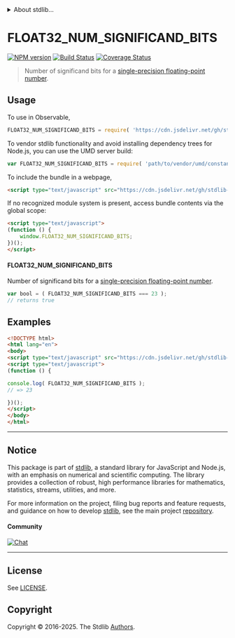 <!--

@license Apache-2.0

Copyright (c) 2025 The Stdlib Authors.

Licensed under the Apache License, Version 2.0 (the "License");
you may not use this file except in compliance with the License.
You may obtain a copy of the License at

   http://www.apache.org/licenses/LICENSE-2.0

Unless required by applicable law or agreed to in writing, software
distributed under the License is distributed on an "AS IS" BASIS,
WITHOUT WARRANTIES OR CONDITIONS OF ANY KIND, either express or implied.
See the License for the specific language governing permissions and
limitations under the License.

-->


<details>
  <summary>
    About stdlib...
  </summary>
  <p>We believe in a future in which the web is a preferred environment for numerical computation. To help realize this future, we've built stdlib. stdlib is a standard library, with an emphasis on numerical and scientific computation, written in JavaScript (and C) for execution in browsers and in Node.js.</p>
  <p>The library is fully decomposable, being architected in such a way that you can swap out and mix and match APIs and functionality to cater to your exact preferences and use cases.</p>
  <p>When you use stdlib, you can be absolutely certain that you are using the most thorough, rigorous, well-written, studied, documented, tested, measured, and high-quality code out there.</p>
  <p>To join us in bringing numerical computing to the web, get started by checking us out on <a href="https://github.com/stdlib-js/stdlib">GitHub</a>, and please consider <a href="https://opencollective.com/stdlib">financially supporting stdlib</a>. We greatly appreciate your continued support!</p>
</details>

# FLOAT32_NUM_SIGNIFICAND_BITS

[![NPM version][npm-image]][npm-url] [![Build Status][test-image]][test-url] [![Coverage Status][coverage-image]][coverage-url] <!-- [![dependencies][dependencies-image]][dependencies-url] -->

> Number of significand bits for a [single-precision floating-point number][ieee754].



<section class="usage">

## Usage

<!-- eslint-disable id-length -->

To use in Observable,

```javascript
FLOAT32_NUM_SIGNIFICAND_BITS = require( 'https://cdn.jsdelivr.net/gh/stdlib-js/constants-float32-num-significand-bits@umd/browser.js' )
```

To vendor stdlib functionality and avoid installing dependency trees for Node.js, you can use the UMD server build:

```javascript
var FLOAT32_NUM_SIGNIFICAND_BITS = require( 'path/to/vendor/umd/constants-float32-num-significand-bits/index.js' )
```

To include the bundle in a webpage,

```html
<script type="text/javascript" src="https://cdn.jsdelivr.net/gh/stdlib-js/constants-float32-num-significand-bits@umd/browser.js"></script>
```

If no recognized module system is present, access bundle contents via the global scope:

```html
<script type="text/javascript">
(function () {
    window.FLOAT32_NUM_SIGNIFICAND_BITS;
})();
</script>
```

#### FLOAT32_NUM_SIGNIFICAND_BITS

Number of significand bits for a [single-precision floating-point number][ieee754].

<!-- eslint-disable id-length -->

```javascript
var bool = ( FLOAT32_NUM_SIGNIFICAND_BITS === 23 );
// returns true
```

</section>

<!-- /.usage -->

<section class="examples">

## Examples

<!-- eslint-disable id-length -->

<!-- eslint no-undef: "error" -->

```html
<!DOCTYPE html>
<html lang="en">
<body>
<script type="text/javascript" src="https://cdn.jsdelivr.net/gh/stdlib-js/constants-float32-num-significand-bits@umd/browser.js"></script>
<script type="text/javascript">
(function () {

console.log( FLOAT32_NUM_SIGNIFICAND_BITS );
// => 23

})();
</script>
</body>
</html>
```

</section>

<!-- /.examples -->

<!-- C interface documentation. -->



<!-- Section for related `stdlib` packages. Do not manually edit this section, as it is automatically populated. -->

<section class="related">

</section>

<!-- /.related -->

<!-- Section for all links. Make sure to keep an empty line after the `section` element and another before the `/section` close. -->


<section class="main-repo" >

* * *

## Notice

This package is part of [stdlib][stdlib], a standard library for JavaScript and Node.js, with an emphasis on numerical and scientific computing. The library provides a collection of robust, high performance libraries for mathematics, statistics, streams, utilities, and more.

For more information on the project, filing bug reports and feature requests, and guidance on how to develop [stdlib][stdlib], see the main project [repository][stdlib].

#### Community

[![Chat][chat-image]][chat-url]

---

## License

See [LICENSE][stdlib-license].


## Copyright

Copyright &copy; 2016-2025. The Stdlib [Authors][stdlib-authors].

</section>

<!-- /.stdlib -->

<!-- Section for all links. Make sure to keep an empty line after the `section` element and another before the `/section` close. -->

<section class="links">

[npm-image]: http://img.shields.io/npm/v/@stdlib/constants-float32-num-significand-bits.svg
[npm-url]: https://npmjs.org/package/@stdlib/constants-float32-num-significand-bits

[test-image]: https://github.com/stdlib-js/constants-float32-num-significand-bits/actions/workflows/test.yml/badge.svg?branch=main
[test-url]: https://github.com/stdlib-js/constants-float32-num-significand-bits/actions/workflows/test.yml?query=branch:main

[coverage-image]: https://img.shields.io/codecov/c/github/stdlib-js/constants-float32-num-significand-bits/main.svg
[coverage-url]: https://codecov.io/github/stdlib-js/constants-float32-num-significand-bits?branch=main

<!--

[dependencies-image]: https://img.shields.io/david/stdlib-js/constants-float32-num-significand-bits.svg
[dependencies-url]: https://david-dm.org/stdlib-js/constants-float32-num-significand-bits/main

-->

[chat-image]: https://img.shields.io/gitter/room/stdlib-js/stdlib.svg
[chat-url]: https://app.gitter.im/#/room/#stdlib-js_stdlib:gitter.im

[stdlib]: https://github.com/stdlib-js/stdlib

[stdlib-authors]: https://github.com/stdlib-js/stdlib/graphs/contributors

[umd]: https://github.com/umdjs/umd
[es-module]: https://developer.mozilla.org/en-US/docs/Web/JavaScript/Guide/Modules

[deno-url]: https://github.com/stdlib-js/constants-float32-num-significand-bits/tree/deno
[deno-readme]: https://github.com/stdlib-js/constants-float32-num-significand-bits/blob/deno/README.md
[umd-url]: https://github.com/stdlib-js/constants-float32-num-significand-bits/tree/umd
[umd-readme]: https://github.com/stdlib-js/constants-float32-num-significand-bits/blob/umd/README.md
[esm-url]: https://github.com/stdlib-js/constants-float32-num-significand-bits/tree/esm
[esm-readme]: https://github.com/stdlib-js/constants-float32-num-significand-bits/blob/esm/README.md
[branches-url]: https://github.com/stdlib-js/constants-float32-num-significand-bits/blob/main/branches.md

[stdlib-license]: https://raw.githubusercontent.com/stdlib-js/constants-float32-num-significand-bits/main/LICENSE

[ieee754]: https://en.wikipedia.org/wiki/IEEE_754-1985

<!-- <related-links> -->

<!-- </related-links> -->

</section>

<!-- /.links -->
